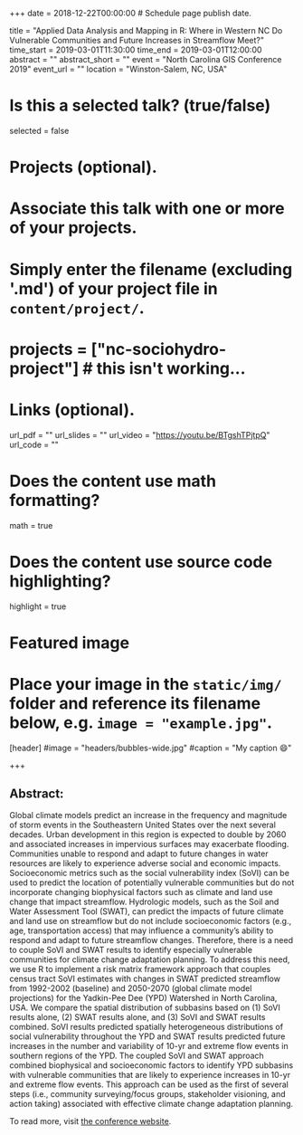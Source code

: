 +++
date = 2018-12-22T00:00:00  # Schedule page publish date.

title = "Applied Data Analysis and Mapping in R: Where in Western NC Do Vulnerable Communities and Future Increases in Streamflow Meet?"
time_start = 2019-03-01T11:30:00
time_end = 2019-03-01T12:00:00
abstract = ""
abstract_short = ""
event = "North Carolina GIS Conference 2019"
event_url = ""
location = "Winston-Salem, NC, USA"

# Is this a selected talk? (true/false)
selected = false

# Projects (optional).
#   Associate this talk with one or more of your projects.
#   Simply enter the filename (excluding '.md') of your project file in `content/project/`.
# projects = ["nc-sociohydro-project"] # this isn't working...

# Links (optional).
url_pdf = ""
url_slides = ""
url_video = "https://youtu.be/BTgshTPjtpQ"
url_code = ""

# Does the content use math formatting?
math = true

# Does the content use source code highlighting?
highlight = true

# Featured image
# Place your image in the `static/img/` folder and reference its filename below, e.g. `image = "example.jpg"`.
[header]
#image = "headers/bubbles-wide.jpg"
#caption = "My caption :smile:"

+++

## Abstract:</br>
Global climate models predict an increase in the frequency and magnitude of storm events in the Southeastern United States over the next several decades. Urban development in this region is expected to double by 2060 and associated increases in impervious surfaces may exacerbate flooding. Communities unable to respond and adapt to future changes in water resources are likely to experience adverse social and economic impacts. Socioeconomic metrics such as the social vulnerability index (SoVI) can be used to predict the location of potentially vulnerable communities but do not incorporate changing biophysical factors such as climate and land use change that impact streamflow. Hydrologic models, such as the Soil and Water Assessment Tool (SWAT), can predict the impacts of future climate and land use on streamflow but do not include socioeconomic factors (e.g., age, transportation access) that may influence a community’s ability to respond and adapt to future streamflow changes. Therefore, there is a need to couple SoVI and SWAT results to identify especially vulnerable communities for climate change adaptation planning. To address this need, we use R to implement a risk matrix framework approach that couples census tract SoVI estimates with changes in SWAT predicted streamflow from 1992-2002 (baseline) and 2050-2070 (global climate model projections) for the Yadkin-Pee Dee (YPD) Watershed in North Carolina, USA. We compare the spatial distribution of subbasins based on (1) SoVI results alone, (2) SWAT results alone, and (3) SoVI and SWAT results combined. SoVI results predicted spatially heterogeneous distributions of social vulnerability throughout the YPD and SWAT results predicted future increases in the number and variability of 10-yr and extreme flow events in southern regions of the YPD. The coupled SoVI and SWAT approach combined biophysical and socioeconomic factors to identify YPD subbasins with vulnerable communities that are likely to experience increases in 10-yr and extreme flow events. This approach can be used as the first of several steps (i.e., community surveying/focus groups, stakeholder visioning, and action taking) associated with effective climate change adaptation planning.

To read more, visit [the conference website](https://ncgisconference.com/).